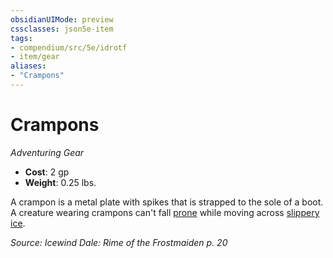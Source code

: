 ```yaml
---
obsidianUIMode: preview
cssclasses: json5e-item
tags:
- compendium/src/5e/idrotf
- item/gear
aliases: 
- "Crampons"
---
```

# Crampons
*Adventuring Gear*  

- **Cost**: 2 gp
- **Weight**: 0.25 lbs.

A crampon is a metal plate with spikes that is strapped to the sole of a boot. A creature wearing crampons can't fall [prone](/Systems/5e/rules/conditions.md#prone) while moving across [slippery ice](/Systems/5e/traps-hazards/slippery-ice.md).

*Source: Icewind Dale: Rime of the Frostmaiden p. 20*
